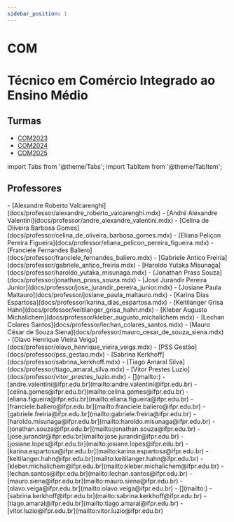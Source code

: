 ```yaml
---
sidebar_position: 1
---
```


# COM

# Técnico em Comércio Integrado ao Ensino Médio

## Turmas

- [COM2023](com2023)
- [COM2024](com2024)
- [COM2025](com2025)

import Tabs from '@theme/Tabs';
import TabItem from '@theme/TabItem';

## Professores

<Tabs>
  <TabItem value="nome" label="Nome" default>
    - [Alexandre Roberto Valcarenghi](docs/professor/alexandre_roberto_valcarenghi.mdx)
    - [André Alexandre Valentini](docs/professor/andre_alexandre_valentini.mdx)
    - [Celina de Oliveira Barbosa Gomes](docs/professor/celina_de_oliveira_barbosa_gomes.mdx)
    - [Eliana Peliçon Pereira Figueira](docs/professor/eliana_pelicon_pereira_figueira.mdx)
    - [Franciele Fernandes Baliero](docs/professor/franciele_fernandes_baliero.mdx)
    - [Gabriele Antico Freiria](docs/professor/gabriele_antico_freiria.mdx)
    - [Haroldo Yutaka Misunaga](docs/professor/haroldo_yutaka_misunaga.mdx)
    - [Jonathan Prass Souza](docs/professor/jonathan_prass_souza.mdx)
    - [José Jurandir Pereira Junior](docs/professor/jose_jurandir_pereira_junior.mdx)
    - [Josiane Paula Maltauro](docs/professor/josiane_paula_maltauro.mdx)
    - [Karina Dias Espartosa](docs/professor/karina_dias_espartosa.mdx)
    - [Keitilanger Grisa Hahn](docs/professor/keitilanger_grisa_hahn.mdx)
    - [Kleber Augusto Michalichem](docs/professor/kleber_augusto_michalichem.mdx)
    - [Lechan Colares Santos](docs/professor/lechan_colares_santos.mdx)
    - [Mauro César de Souza Siena](docs/professor/mauro_cesar_de_souza_siena.mdx)
    - [Olavo Henrique Vieira Veiga](docs/professor/olavo_henrique_vieira_veiga.mdx)
    - [PSS Gestão](docs/professor/pss_gestao.mdx)
    - [Sabrina Kerkhoff](docs/professor/sabrina_kerkhoff.mdx)
    - [Tiago Amaral Silva](docs/professor/tiago_amaral_silva.mdx)
    - [Vitor Prestes Luzio](docs/professor/vitor_prestes_luzio.mdx)
  </TabItem>
  <TabItem value="email" label="E-mail" default>
    - [](mailto:)
    - [andre.valentini@ifpr.edu.br](mailto:andre.valentini@ifpr.edu.br)
    - [celina.gomes@ifpr.edu.br](mailto:celina.gomes@ifpr.edu.br)
    - [eliana.figueira@ifpr.edu.br](mailto:eliana.figueira@ifpr.edu.br)
    - [franciele.baliero@ifpr.edu.br](mailto:franciele.baliero@ifpr.edu.br)
    - [gabriele.freiria@ifpr.edu.br](mailto:gabriele.freiria@ifpr.edu.br)
    - [haroldo.misunaga@ifpr.edu.br](mailto:haroldo.misunaga@ifpr.edu.br)
    - [jonathan.souza@ifpr.edu.br](mailto:jonathan.souza@ifpr.edu.br)
    - [jose.jurandir@ifpr.edu.br](mailto:jose.jurandir@ifpr.edu.br)
    - [josiane.lopes@ifpr.edu.br](mailto:josiane.lopes@ifpr.edu.br)
    - [karina.espartosa@ifpr.edu.br](mailto:karina.espartosa@ifpr.edu.br)
    - [keitilanger.hahn@ifpr.edu.br](mailto:keitilanger.hahn@ifpr.edu.br)
    - [kleber.michalichem@ifpr.edu.br](mailto:kleber.michalichem@ifpr.edu.br)
    - [lechan.santos@ifpr.edu.br](mailto:lechan.santos@ifpr.edu.br)
    - [mauro.siena@ifpr.edu.br](mailto:mauro.siena@ifpr.edu.br)
    - [olavo.veiga@ifpr.edu.br](mailto:olavo.veiga@ifpr.edu.br)
    - [](mailto:)
    - [sabrina.kerkhoff@ifpr.edu.br](mailto:sabrina.kerkhoff@ifpr.edu.br)
    - [tiago.amaral@ifpr.edu.br](mailto:tiago.amaral@ifpr.edu.br)
    - [vitor.luzio@ifpr.edu.br](mailto:vitor.luzio@ifpr.edu.br)
  </TabItem>
</Tabs>